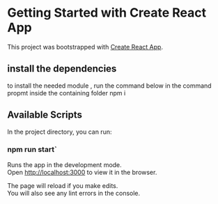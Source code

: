 # Getting Started with Create React App

This project was bootstrapped with [Create React App](https://github.com/facebook/create-react-app).

## install the dependencies
to install the needed module , run the command below in the command propmt inside the containing folder 
npm i
## Available Scripts

In the project directory, you can run:

### npm run start`

Runs the app in the development mode.\
Open [http://localhost:3000](http://localhost:3000) to view it in the browser.

The page will reload if you make edits.\
You will also see any lint errors in the console.